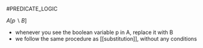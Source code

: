 #PREDICATE_LOGIC 

$A[p \backslash B]$   
- whenever you see the boolean variable p in A, replace it with B  
- we follow the same procedure as [[substitution]], without any conditions


